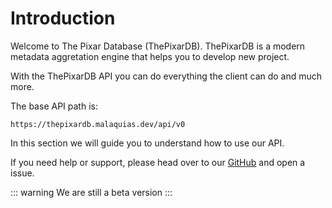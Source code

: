 # Introduction

Welcome to The Pixar Database (ThePixarDB). ThePixarDB is a modern metadata aggretation engine that helps you to develop new project.

With the ThePixarDB API you can do everything the client can do and much more.

The base API path is:

```
https://thepixardb.malaquias.dev/api/v0
```

In this section we will guide you to understand how to use our API.

If you need help or support, please head over to our <a href="https://github.com/malaquiasdev/thepixardb" target="_blank">GitHub</a> and open a issue.

::: warning
We are still a beta version
:::
